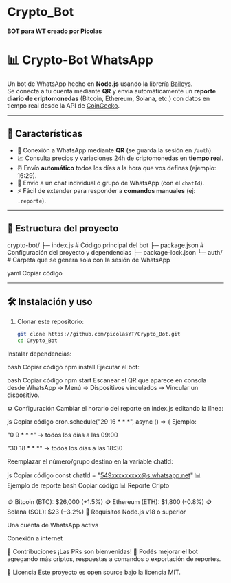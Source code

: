 # Crypto_Bot
**BOT para WT creado por Picolas**


# 📊 Crypto-Bot WhatsApp

Un bot de WhatsApp hecho en **Node.js** usando la librería [Baileys](https://github.com/WhiskeySockets/Baileys).  
Se conecta a tu cuenta mediante **QR** y envía automáticamente un **reporte diario de criptomonedas** (Bitcoin, Ethereum, Solana, etc.) con datos en tiempo real desde la API de [CoinGecko](https://www.coingecko.com/).

---

## 🚀 Características

- 🔗 Conexión a WhatsApp mediante **QR** (se guarda la sesión en `/auth`).
- 📈 Consulta precios y variaciones 24h de criptomonedas en **tiempo real**.
- ⏰ Envío **automático** todos los días a la hora que vos definas (ejemplo: 16:29).
- 📲 Envío a un chat individual o grupo de WhatsApp (con el `chatId`).
- ⚡ Fácil de extender para responder a **comandos manuales** (ej: `.reporte`).

---

## 📂 Estructura del proyecto

crypto-bot/
├─ index.js # Código principal del bot
├─ package.json # Configuración del proyecto y dependencias
├─ package-lock.json
└─ auth/ # Carpeta que se genera sola con la sesión de WhatsApp

yaml
Copiar código

---

## 🛠️ Instalación y uso

1. Clonar este repositorio:
   ```bash
   git clone https://github.com/picolasYT/Crypto_Bot.git
   cd Crypto_Bot
Instalar dependencias:

bash
Copiar código
npm install
Ejecutar el bot:

bash
Copiar código
npm start
Escanear el QR que aparece en consola desde WhatsApp →
Menú → Dispositivos vinculados → Vincular un dispositivo.

⚙️ Configuración
Cambiar el horario del reporte en index.js editando la línea:

js
Copiar código
cron.schedule("29 16 * * *", async () => {
Ejemplo:

"0 9 * * *" → todos los días a las 09:00

"30 18 * * *" → todos los días a las 18:30

Reemplazar el número/grupo destino en la variable chatId:

js
Copiar código
const chatId = "549xxxxxxxxx@s.whatsapp.net"
📊 Ejemplo de reporte
bash
Copiar código
📊 Reporte Cripto

🪙 Bitcoin (BTC): $26,000 (+1.5%)
🪙 Ethereum (ETH): $1,800 (-0.8%)
🪙 Solana (SOL): $23 (+3.2%)
📌 Requisitos
Node.js v18 o superior

Una cuenta de WhatsApp activa

Conexión a internet

🤝 Contribuciones
¡Las PRs son bienvenidas! 🎉
Podés mejorar el bot agregando más criptos, respuestas a comandos o exportación de reportes.

📜 Licencia
Este proyecto es open source bajo la licencia MIT.
